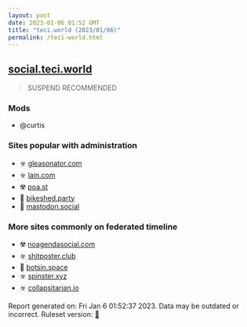 ```yaml
---
layout: post
date: 2023-01-06 01:52 GMT
title: "teci.world (2023/01/06)"
permalink: /teci-world.html
---
```



## [social.teci.world](https://social.teci.world)

> SUSPEND RECOMMENDED

### Mods
 * @curtis

### Sites popular with administration

* ☣️ [gleasonator.com](/gleasonator-com.html)
* ☣️ [lain.com](/lain-com.html)
* ☢️ [poa.st](/poa-st.html)
* 🚫 [bikeshed.party](/bikeshed-party.html)
* 🐘 [mastodon.social](/mastodon-social.html)

### More sites commonly on federated timeline

* ☢️ [noagendasocial.com](/noagendasocial-com.html)
* ☣️ [shitposter.club](/shitposter-club.html)
* 🐘 [botsin.space](/botsin-space.html)
* ☣️ [spinster.xyz](/spinster-xyz.html)
* ☣️ [collapsitarian.io](/collapsitarian-io.html)

Report generated on: Fri Jan  6 01:52:37 2023. Data may be outdated or incorrect.
Ruleset version: [🏀](/version-basketball)
